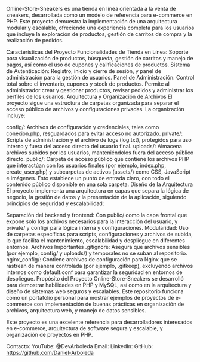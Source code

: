 Online-Store-Sneakers es una tienda en línea orientada a la venta de sneakers, desarrollada como un modelo de referencia para e-commerce en PHP. Este proyecto demuestra la implementación de una arquitectura modular y escalable, ofreciendo una experiencia completa para los usuarios que incluye la exploración de productos, gestión de carritos de compra y la realización de pedidos.

Características del Proyecto
Funcionalidades de Tienda en Línea: Soporte para visualización de productos, búsqueda, gestión de carritos y manejo de pagos, así como el uso de cupones y calificaciones de productos.
Sistema de Autenticación: Registro, inicio y cierre de sesión, y panel de administración para la gestión de usuarios.
Panel de Administración: Control total sobre el inventario, cupones y stock de productos. Permite al administrador crear y gestionar productos, revisar pedidos y administrar los perfiles de los usuarios.
Arquitectura y Organización de Archivos
El proyecto sigue una estructura de carpetas organizada para separar el acceso público de archivos y configuraciones privadas. La organización incluye:

config/: Archivos de configuración y credenciales, tales como conexion.php, resguardados para evitar acceso no autorizado.
private/: Scripts de administración y el archivo de logs (log.txt), protegidos para uso interno y fuera del acceso directo del usuario final.
uploads/: Almacena archivos subidos por los usuarios, manteniéndolos fuera del acceso público directo.
public/: Carpeta de acceso público que contiene los archivos PHP que interactúan con los usuarios finales (por ejemplo, index.php, create_user.php) y subcarpetas de activos (assets/) como CSS, JavaScript e imágenes. Esto establece un punto de entrada claro, con todo el contenido público disponible en una sola carpeta.
Diseño de la Arquitectura
El proyecto implementa una arquitectura en capas que separa la lógica de negocio, la gestión de datos y la presentación de la aplicación, siguiendo principios de seguridad y escalabilidad:

Separación del backend y frontend: Con public/ como la capa frontal que expone solo los archivos necesarios para la interacción del usuario, y private/ y config/ para lógica interna y configuraciones.
Modularidad: Uso de carpetas específicas para scripts, configuraciones y archivos de subida, lo que facilita el mantenimiento, escalabilidad y despliegue en diferentes entornos.
Archivos Importantes
.gitignore: Asegura que archivos sensibles (por ejemplo, config/ y uploads/) y temporales no se suban al repositorio.
nginx_config/: Contiene archivos de configuración para Nginx que se rastrean de manera controlada (por ejemplo, .gitkeep), excluyendo archivos internos como default.conf para garantizar la seguridad en entornos de despliegue.
Propósito del Proyecto
Online-Store-Sneakers se desarrolló para demostrar habilidades en PHP y MySQL, así como en la arquitectura y diseño de sistemas web seguros y escalables. Este repositorio funciona como un portafolio personal para mostrar ejemplos de proyectos de e-commerce con implementación de buenas prácticas en organización de archivos, arquitectura web, y manejo de datos sensibles.

Este proyecto es una excelente referencia para desarrolladores interesados en e-commerce, arquitectura de software segura y escalable, y organización de proyectos en PHP.

Contacto: 
YouTube: @DevArboleda
Email: 
LinkedIn: 
GitHub: https://github.com/Daniel-Arboleda